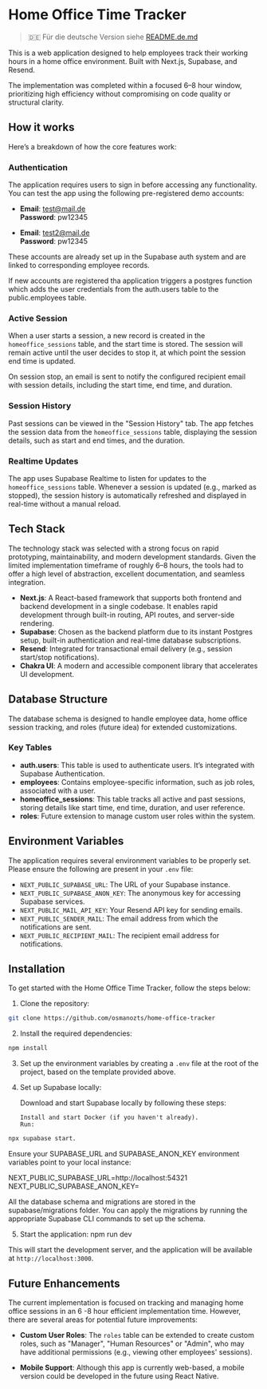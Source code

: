# Home Office Time Tracker

> 🇩🇪 Für die deutsche Version siehe [README.de.md](./README.de.md)

This is a web application designed to help employees track their working hours in a home office environment. Built with Next.js, Supabase, and Resend.

The implementation was completed within a focused 6–8 hour window, prioritizing high efficiency without compromising on code quality or structural clarity.

## How it works

Here’s a breakdown of how the core features work:

### Authentication

The application requires users to sign in before accessing any functionality. You can test the app using the following pre-registered demo accounts:

- **Email**: test@mail.de  
  **Password**: pw12345

- **Email**: test2@mail.de  
  **Password**: pw12345

These accounts are already set up in the Supabase auth system and are linked to corresponding employee records.

If new accounts are registered tha application triggers a postgres function which adds the user credentials from the auth.users table to the public.employees table.

### Active Session

When a user starts a session, a new record is created in the `homeoffice_sessions` table, and the start time is stored. The session will remain active until the user decides to stop it, at which point the session end time is updated.

On session stop, an email is sent to notify the configured recipient email with session details, including the start time, end time, and duration.

### Session History

Past sessions can be viewed in the "Session History" tab. The app fetches the session data from the `homeoffice_sessions` table, displaying the session details, such as start and end times, and the duration.

### Realtime Updates

The app uses Supabase Realtime to listen for updates to the `homeoffice_sessions` table. Whenever a session is updated (e.g., marked as stopped), the session history is automatically refreshed and displayed in real-time without a manual reload.

## Tech Stack

The technology stack was selected with a strong focus on rapid prototyping, maintainability, and modern development standards. Given the limited implementation timeframe of roughly 6–8 hours, the tools had to offer a high level of abstraction, excellent documentation, and seamless integration.

- **Next.js**: A React-based framework that supports both frontend and backend development in a single codebase. It enables rapid development through built-in routing, API routes, and server-side rendering.
- **Supabase**: Chosen as the backend platform due to its instant Postgres setup, built-in authentication and real-time database subscriptions.
- **Resend**: Integrated for transactional email delivery (e.g., session start/stop notifications).
- **Chakra UI**: A modern and accessible component library that accelerates UI development.

## Database Structure

The database schema is designed to handle employee data, home office session tracking, and roles (future idea) for extended customizations.

### Key Tables

- **auth.users**: This table is used to authenticate users. It’s integrated with Supabase Authentication.
- **employees**: Contains employee-specific information, such as job roles, associated with a user.
- **homeoffice_sessions**: This table tracks all active and past sessions, storing details like start time, end time, duration, and user reference.
- **roles**: Future extension to manage custom user roles within the system.

## Environment Variables

The application requires several environment variables to be properly set. Please ensure the following are present in your `.env` file:

- `NEXT_PUBLIC_SUPABASE_URL`: The URL of your Supabase instance.
- `NEXT_PUBLIC_SUPABASE_ANON_KEY`: The anonymous key for accessing Supabase services.
- `NEXT_PUBLIC_MAIL_API_KEY`: Your Resend API key for sending emails.
- `NEXT_PUBLIC_SENDER_MAIL`: The email address from which the notifications are sent.
- `NEXT_PUBLIC_RECIPIENT_MAIL`: The recipient email address for notifications.

## Installation

To get started with the Home Office Time Tracker, follow the steps below:

1. Clone the repository:

```bash
git clone https://github.com/osmanozts/home-office-tracker
```

2.  Install the required dependencies:

```bash
npm install
```

3.  Set up the environment variables by creating a `.env` file at the root of the project, based on the template provided above.

4.  Set up Supabase locally:

    Download and start Supabase locally by following these steps:

        Install and start Docker (if you haven't already).
        Run:

```bash
npx supabase start.
```

Ensure your SUPABASE_URL and SUPABASE_ANON_KEY environment variables point to your local instance:

NEXT_PUBLIC_SUPABASE_URL=http://localhost:54321
NEXT_PUBLIC_SUPABASE_ANON_KEY=<your-anon-key>

All the database schema and migrations are stored in the supabase/migrations folder. You can apply the migrations by running the appropriate Supabase CLI commands to set up the schema.

5. Start the application: npm run dev

This will start the development server, and the application will be available at `http://localhost:3000`.

## Future Enhancements

The current implementation is focused on tracking and managing home office sessions in an 6 -8 hour efficient implementation time. However, there are several areas for potential future improvements:

- **Custom User Roles**: The `roles` table can be extended to create custom roles, such as "Manager", "Human Resources" or "Admin", who may have additional permissions (e.g., viewing other employees' sessions).

- **Mobile Support**: Although this app is currently web-based, a mobile version could be developed in the future using React Native.
